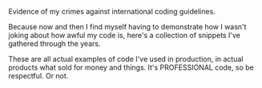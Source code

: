 Evidence of my crimes against international coding guidelines.

Because now and then I find myself having to demonstrate how I wasn't joking about how awful my code is, here's a collection of snippets I've gathered through the years.

These are all actual examples of code I've used in production, in actual products what sold for money and things. It's PROFESSIONAL code, so be respectful. Or not.